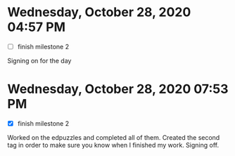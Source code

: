 # Wednesday, October 28, 2020 04:57 PM
- [ ] finish milestone 2

Signing on for the day
# Wednesday, October 28, 2020 07:53 PM
- [x] finish milestone 2

Worked on the edpuzzles and completed all of them. Created the second tag in order to make sure you know when I finished my work.
Signing off.
